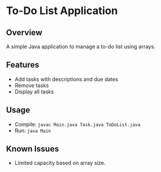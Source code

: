 # To-Do List Application

## Overview
A simple Java application to manage a to-do list using arrays.

## Features
- Add tasks with descriptions and due dates
- Remove tasks
- Display all tasks

## Usage
- Compile: `javac Main.java Task.java ToDoList.java`
- Run: `java Main`

## Known Issues
- Limited capacity based on array size.
